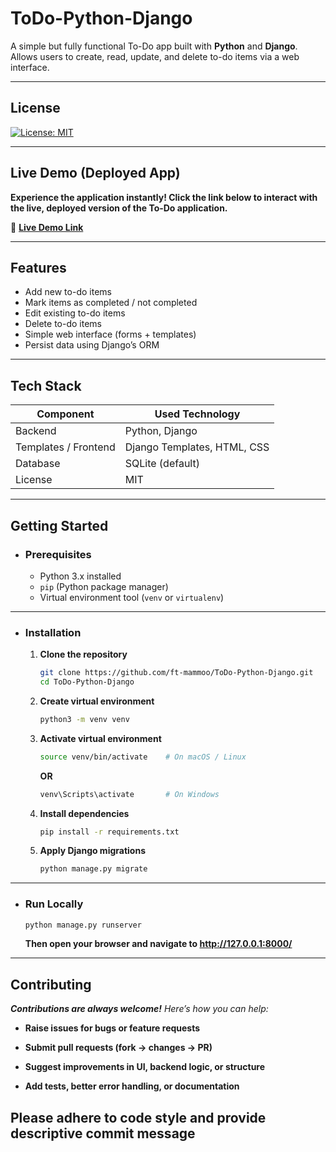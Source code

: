
# ToDo-Python-Django

A simple but fully functional To-Do app built with **Python** and **Django**.  
Allows users to create, read, update, and delete to-do items via a web interface.  

---

## License

[![License: MIT](https://img.shields.io/badge/License-MIT-blue.svg)](LICENSE)

---

## Live Demo (Deployed App)
**Experience the application instantly! Click the link below to interact with the live, deployed version of the To-Do application.**


🔗  **[Live Demo Link](https://todo-slbw.onrender.com/)**

---
## Features

- Add new to-do items  
- Mark items as completed / not completed  
- Edit existing to-do items  
- Delete to-do items  
- Simple web interface (forms + templates)  
- Persist data using Django’s ORM  

---
## Tech Stack

| Component            | Used Technology            |
|----------------------|-----------------------------|
| Backend              | Python, Django             |
| Templates / Frontend | Django Templates, HTML, CSS |
| Database             | SQLite (default) |
| License              | MIT                         |

---

## Getting Started

- ### Prerequisites

    - Python 3.x installed  
    - `pip` (Python package manager)  
    - Virtual environment tool (`venv` or `virtualenv`)  

---

- ### Installation

    1. **Clone the repository**  
        ```bash
        git clone https://github.com/ft-mammoo/ToDo-Python-Django.git
        cd ToDo-Python-Django
        ```
    2. **Create virtual environment**
        ```bash
        python3 -m venv venv
        ```
    3. **Activate virtual environment**
        ```bash
        source venv/bin/activate    # On macOS / Linux
        ```
        **OR**
        ```bash
        venv\Scripts\activate       # On Windows
        ```
    4. **Install dependencies**
        ```bash
        pip install -r requirements.txt
        ```
    5. **Apply Django migrations**
        ```bash
        python manage.py migrate
        ```
---



- ### Run Locally

    ```bash
    python manage.py runserver
    ```
    **Then open your browser and navigate to http://127.0.0.1:8000/**
---


## Contributing

****Contributions are always welcome!*** *Here’s how you can help:**

- **Raise issues for bugs or feature requests**

- **Submit pull requests (fork → changes → PR)**

- **Suggest improvements in UI, backend logic, or structure**

- **Add tests, better error handling, or documentation**

****Please adhere to code style and provide descriptive commit message****
---